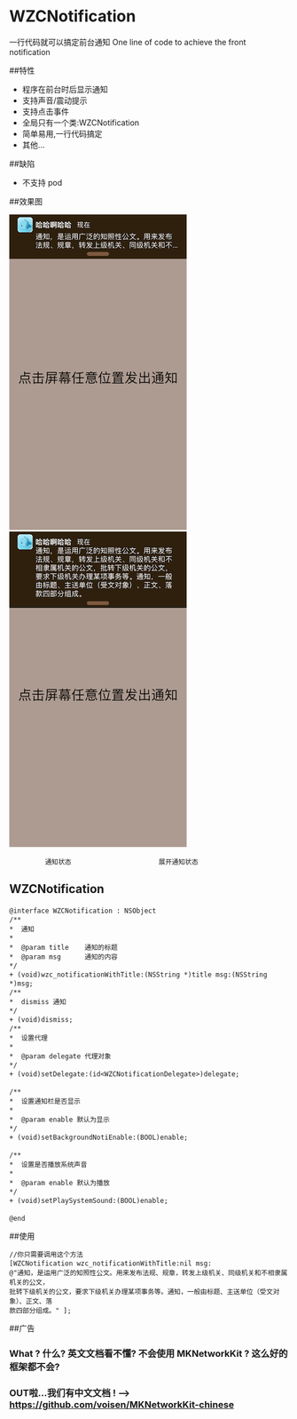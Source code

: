 # WZCNotification
一行代码就可以搞定前台通知
One line of code to achieve the front notification

##特性
* 程序在前台时后显示通知
* 支持声音/震动提示
* 支持点击事件
* 全局只有一个类:WZCNotification
* 简单易用,一行代码搞定
* 其他...

##缺陷
* 不支持 pod

##效果图

![通知效果](001.PNG)
![通知效果](002.PNG)

             通知状态                      展开通知状态
## WZCNotification



~~~~objc
@interface WZCNotification : NSObject
/**
*  通知
*
*  @param title    通知的标题
*  @param msg      通知的内容
*/
+ (void)wzc_notificationWithTitle:(NSString *)title msg:(NSString *)msg;
/**
*  dismiss 通知
*/
+ (void)dismiss;
/**
*  设置代理
*
*  @param delegate 代理对象
*/
+ (void)setDelegate:(id<WZCNotificationDelegate>)delegate;

/**
*  设置通知栏是否显示
*
*  @param enable 默认为显示
*/
+ (void)setBackgroundNotiEnable:(BOOL)enable;

/**
*  设置是否播放系统声音
*
*  @param enable 默认为播放
*/
+ (void)setPlaySystemSound:(BOOL)enable;

@end

~~~~

##使用

~~~~objc
//你只需要调用这个方法
[WZCNotification wzc_notificationWithTitle:nil msg:
@"通知，是运用广泛的知照性公文。用来发布法规、规章，转发上级机关、同级机关和不相隶属机关的公文，
批转下级机关的公文，要求下级机关办理某项事务等。通知，一般由标题、主送单位（受文对象）、正文、落
款四部分组成。" ];
~~~~

##广告

### What ? 什么? 英文文档看不懂? 不会使用 MKNetworkKit ? 这么好的框架都不会?

### OUT啦...我们有中文文档 ! --> https://github.com/voisen/MKNetworkKit-chinese

  ~~~~ 一笑而过  ~~~~  风中凌乱  ~~~~   不知所措     ~~~~~~


